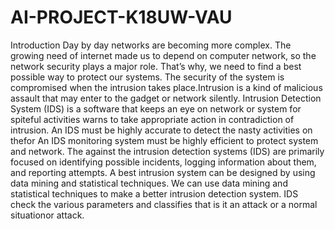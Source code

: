 # AI-PROJECT-K18UW-VAU
Introduction
Day by day networks are becoming more complex. The growing need of internet made us to depend on computer network, so the network security plays a major role. That’s why, we need to find a best possible way to protect our systems. The security of the system is compromised when the intrusion takes place.Intrusion is a kind of malicious assault that may enter to the gadget or network silently. Intrusion Detection System (IDS) is a software that keeps an eye on  network or system for spiteful activities warns to take appropriate action in contradiction of intrusion. An IDS must be highly accurate to detect the nasty activities on thefor  An IDS monitoring system must be highly efficient to protect system and network. The against the intrusion detection systems (IDS) are primarily focused on identifying possible incidents, logging information about them, and reporting attempts. A best intrusion system can be designed by using data mining and statistical techniques.  We can use data mining and statistical techniques to make a better intrusion detection system. IDS check the various parameters and classifies that is it an attack or a normal situationor attack.  
